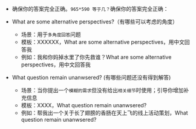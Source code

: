 - 确保你的答案完全正确。`965*590 等于几？`确保你的答案完全正确：


- What are some alternative perspectives?（有哪些可以考虑的角度）
  - 场景：用于`多角度回答`问题
  - 模板：XXXXXX，What are some alternative perspectives，用中文回答我
  - 例如：我和你妈掉水里了你先救谁？What are some alternative perspectives，用中文回答我
- What question remain unanwsered? (有哪些问题还没有得到解答)
  - 场景：当你提出一个`模糊的需求`但没有给出`相关细节`时使用；引导你增加补充信息
  - 模板：XXXX，What question remain unanwsered?
  - 例如：帮我出一个关于长了翅膀的香肠在天上飞的线上活动策划，What question remain unanwsered?
